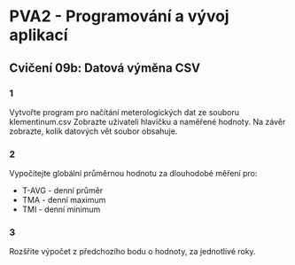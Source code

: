 # PVA2 - Programování a vývoj aplikací
## Cvičení 09b: Datová výměna CSV

### 1
Vytvořte program pro načítání meterologických dat ze souboru klementinum.csv
Zobrazte uživateli hlavičku a naměřené hodnoty. Na závěr zobrazte, kolik datových vět soubor obsahuje.


### 2
Vypočítejte globální průměrnou hodnotu za dlouhodobé měření pro:
* T-AVG - denní průměr
* TMA - denní maximum
* TMI - denní minimum

### 3
Rozšřite výpočet z předchozího bodu o hodnoty, za jednotlivé roky.
